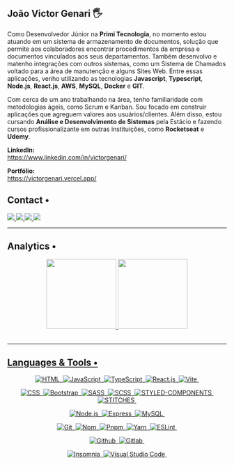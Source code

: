 ## João Victor Genari 🖐️

Como Desenvolvedor Júnior na <strong>Primi Tecnologia</strong>, no momento estou atuando em um sistema de armazenamento de documentos, solução que permite aos colaboradores encontrar procedimentos da empresa e documentos vinculados aos seus departamentos. Também desenvolvo e matenho integrações com outros sistemas, como um Sistema de Chamados voltado para a área de manutenção e alguns Sites Web. Entre essas aplicações, venho utilizando as tecnologias <strong>Javascript</strong>, <strong>Typescript</strong>, <strong>Node.js</strong>, <strong>React.js</strong>, <strong>AWS</strong>, <strong>MySQL</strong>, <strong>Docker</strong> e <strong>GIT</strong>. <br>

Com cerca de um ano trabalhando na área, tenho familiaridade com metodologias ágeis, como Scrum e Kanban. Sou focado em construir aplicações que agreguem valores aos usuários/clientes. Além disso, estou cursando <strong>Análise e Desenvolvimento de Sistemas</strong> pela Estácio e fazendo cursos profissionalizante em outras instituições, como <strong>Rocketseat</strong> e <strong>Udemy</strong>.

<strong>LinkedIn:</strong> <br>
https://www.linkedin.com/in/victorgenari/ <br>

<strong>Portfólio:</strong> <br>
https://victorgenari.vercel.app/ <br>

## Contact •

<div align="left">

  <a href="https://www.linkedin.com/in/victorgenari/" target="_blank">
    <img src="https://img.shields.io/badge/-LINKEDIN-05122A?style=flat&logo=Linkedin&logoColor=white"/>
  </a>
  <a href="mailto:victor.olr@hotmail.com" target="_blank">
    <img src="https://img.shields.io/badge/-EMAIL-05122A?style=flat&logo=minutemailer&logoColor=white"/>
  </a>
  <a href="https://www.youtube.com/channel/UClXXp4Q7nrG0YsJYzvlN7dg" target="_blank">
    <img src="https://img.shields.io/badge/-YOUTUBE-05122A?style=flat&logo=youtube&logoColor=white"/>
  </a>
  <a href="https://victorgenari.vercel.app/" target="_blank">
    <img src="https://img.shields.io/badge/-PORTFOLIO-05122A?style=flat&logo=OpenProject&logoColor=white"/>
  </a>

</div>

<hr>

## Analytics •

<div align="center">
  <a href="https://github.com/victorgenari/">
  <img height="160em" src="https://github-readme-stats.vercel.app/api?username=victorgenari&show_icons=true&theme=dark"/>
  <img height="160em" src="https://github-readme-stats.vercel.app/api/top-langs/?username=victorgenari&layout=compact&theme=dark"/>
</div> <br>

<hr>

## Languages & Tools •
<div align="center">

  ![HTML](https://img.shields.io/badge/-HTML-05122A?style=flat&logo=HTML5)&nbsp;
  ![JavaScript](https://img.shields.io/badge/-JavaScript-05122A?style=flat&logo=javascript)&nbsp;
  ![TypeScript](https://img.shields.io/badge/-TypeScript-05122A?style=flat&logo=typescript)&nbsp;
  ![React.js](https://img.shields.io/badge/-React.js-05122A?style=flat&logo=react&logoColor=61DAFB)&nbsp;
  ![Vite](https://img.shields.io/badge/-Vite-05122A?style=flat&logo=vite&logoColor=646CFF)&nbsp;
  
  ![CSS](https://img.shields.io/badge/-CSS-05122A?style=flat&logo=CSS3&logoColor=1572B6)&nbsp;
  ![Bootstrap](https://img.shields.io/badge/-Bootstrap-05122A?style=flat&logo=bootstrap&logoColor=563D7C)&nbsp;
  ![SASS](https://img.shields.io/badge/-SASS-05122A?style=flat&logo=sass&logoColor=CC6699)&nbsp;
  ![SCSS](https://img.shields.io/badge/-SCSS-05122A?style=flat&logo=scss&logoColor=CC6699)&nbsp;
  ![STYLED-COMPONENTS](https://img.shields.io/badge/-StyledComponents-05122A?style=flat&logo=styled-components&logoColor=DB7093)&nbsp;
  ![STITCHES](https://img.shields.io/badge/-Stitches-05122A?style=flat&logo=stitches&logoColor=DB7093)&nbsp;
  
  ![Node.js](https://img.shields.io/badge/-Node.js-05122A?style=flat&logo=node.js&logoColor=339933)&nbsp;
  ![Express](https://img.shields.io/badge/-Express-05122A?style=flat&logo=express&logoColor=339933)&nbsp;
  ![MySQL](https://img.shields.io/badge/-MySQL-05122A?style=flat&logo=MySQL&logoColor=4479A1)&nbsp;
  
  ![Git](https://img.shields.io/badge/-Git-05122A?style=flat&logo=git)&nbsp;
  ![Npm](https://img.shields.io/badge/-Npm-05122A?style=flat&logo=npm&logoColor=CB3837)&nbsp;
  ![Pnpm](https://img.shields.io/badge/-Pnpm-05122A?style=flat&logo=pnpm&logoColor=F1A800)&nbsp;
  ![Yarn](https://img.shields.io/badge/-Yarn-05122A?style=flat&logo=yarn&logoColor=2C8EBB)&nbsp;
  ![ESLint](https://img.shields.io/badge/-ESLint-05122A?style=flat&logo=eslint&logoColor=482FBD)&nbsp;

  ![Github](https://img.shields.io/badge/-GitHub-05122A?style=flat&logo=github)&nbsp;
  ![Gitlab](https://img.shields.io/badge/-Gitlab-05122A?style=flat&logo=gitlab)&nbsp;

  ![Insomnia](https://img.shields.io/badge/-Insomnia-05122A?style=flat&logo=Insomnia&logoColor=4000BF)&nbsp;
  ![Visual Studio Code](https://img.shields.io/badge/-Visual%20Studio%20Code-05122A?style=flat&logo=visual-studio-code&logoColor=007ACC)&nbsp;
  
</div>
